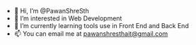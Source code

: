 - 👋 Hi, I’m @PawanShreSth
- 👀 I’m interested in Web Development
- 🌱 I’m currently learning tools use in Front End and Back End
- 📫 You can email me at pawanshresthait@gmail.com

